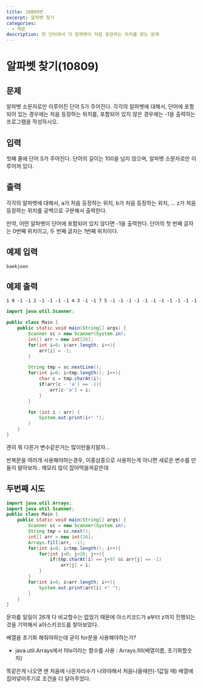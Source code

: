 ```yaml
---
title: 10809번
excerpt: 알파벳 찾기
categories:
  - 백준
description: 한 단어에서 각 알파벳이 처음 등장하는 위치를 찾는 문제
---
```


# 알파벳 찾기\(10809\)

## 문제

알파벳 소문자로만 이루어진 단어 S가 주어진다. 각각의 알파벳에 대해서, 단어에 포함되어 있는 경우에는 처음 등장하는 위치를, 포함되어 있지 않은 경우에는 -1을 출력하는 프로그램을 작성하시오.

## 입력

첫째 줄에 단어 S가 주어진다. 단어의 길이는 100을 넘지 않으며, 알파벳 소문자로만 이루어져 있다.

## 출력

각각의 알파벳에 대해서, a가 처음 등장하는 위치, b가 처음 등장하는 위치, ... z가 처음 등장하는 위치를 공백으로 구분해서 출력한다.

만약, 어떤 알파벳이 단어에 포함되어 있지 않다면 -1을 출력한다. 단어의 첫 번째 글자는 0번째 위치이고, 두 번째 글자는 1번째 위치이다.

## 예제 입력

```text
baekjoon
```

## 예제 출력

```text
1 0 -1 -1 2 -1 -1 -1 -1 4 3 -1 -1 7 5 -1 -1 -1 -1 -1 -1 -1 -1 -1 -1 -1
```

```java
import java.util.Scanner;

public class Main {
    public static void main(String[] args) {
        Scanner sc = new Scanner(System.in);
        int[] arr = new int[26];
        for(int i=0; i<arr.length; i++){
            arr[i] = -1;
        }

        String tmp = sc.nextLine();
        for(int i=0; i<tmp.length(); i++){
            char c = tmp.charAt(i);
            if(arr[c - 'a'] == -1){
                arr[c-'a'] = i;
            }
        }

        for (int i : arr) {
            System.out.print(i+" ");
        }
    }
}
```

괜히 뭐 다른거 변수같은거는 많이만들지말자...

반복문을 여러개 사용해야하는경우, 이중삼중으로 사용하는게 아니면 새로운 변수를 만들지 말아보자.. 메모리 많이 잡아먹을꺼같은데



## 두번째 시도



```java
import java.util.Arrays;
import java.util.Scanner;
public class Main {
    public static void main(String[] args) {
        Scanner sc = new Scanner(System.in);
        String tmp = sc.next();
        int[] arr = new int[26];
        Arrays.fill(arr, -1);
        for(int i=0; i<tmp.length(); i++){
            for(int j=0; j<26; j++){
                if(tmp.charAt(i) == j+97 && arr[j] == -1)
                    arr[j] = i;
            }
        }
        for(int i=0; i<arr.length; i++){
            System.out.print(arr[i] +" ");
        }
    }
}
```

문자를 일일이 26개 다 비교할수는 없었기 때문에 아스키코드가 a부터 z까지 진행되는 것을 기억해서 a아스키코드를 찾아보았다.

배열을 초기화 해줘야하는데 굳이 for문을 사용해야하는가? 

* java.util.Arrays에서 fills이라는 함수를 사용 : Arrays.fill\(배열이름, 초기화할숫자\) 

똑같은게 나오면 맨 처음에 나온자리수가 나와야해서 처음나올때만\(-1값일 때\) 배열에 집어넣어주기로 조건을 더 달아주었다.



